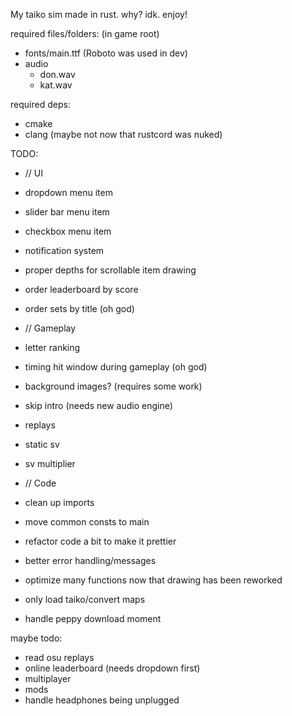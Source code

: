 My taiko sim made in rust. why? idk. enjoy!
  
required files/folders: (in game root)
 - fonts/main.ttf (Roboto was used in dev)
 - audio
    - don.wav
    - kat.wav
  
required deps:
 - cmake
 - clang (maybe not now that rustcord was nuked)
  

TODO:
- // UI
- dropdown menu item
- slider bar menu item
- checkbox menu item
- notification system
- proper depths for scrollable item drawing
  
- order leaderboard by score
- order sets by title (oh god)
  
- // Gameplay
- letter ranking
- timing hit window during gameplay (oh god)
- background images? (requires some work)
- skip intro (needs new audio engine)
- replays
- static sv
- sv multiplier
  
- // Code
- clean up imports
- move common consts to main
- refactor code a bit to make it prettier
- better error handling/messages
- optimize many functions now that drawing has been reworked
- only load taiko/convert maps
- handle peppy download moment
  
maybe todo:
 - read osu replays
 - online leaderboard (needs dropdown first)
 - multiplayer
 - mods
 - handle headphones being unplugged